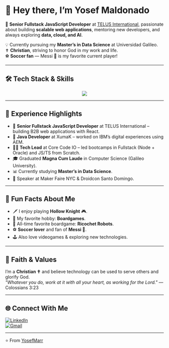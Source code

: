 # 👋 Hey there, I’m Yosef Maldonado

🎯 **Senior Fullstack JavaScript Developer** at [TELUS International](https://www.telus.com/), passionate about building **scalable web applications**, mentoring new developers, and always exploring **data, cloud, and AI**.

💡 Currently pursuing my **Master’s in Data Science** at Universidad Galileo.  
✝️ **Christian**, striving to honor God in my work and life.  
⚽ **Soccer fan** — Messi 🐐 is my favorite current player!

---

## 🛠️ Tech Stack & Skills

<div align="center">

  <img src="https://skillicons.dev/icons?i=js,ts,react,nodejs,java,php,git,github,aws,gcp,firebase" />

</div>

---

## 📌 Experience Highlights

- 🚀 **Senior Fullstack JavaScript Developer** at TELUS International – building B2B web applications with React.
- 🔧 **Java Developer** at XumaK – worked on IBM’s digital experiences using AEM.
- 👨‍🏫 **Tech Lead** at Core Code IO – led bootcamps in Fullstack (Node + Oracle) and JS/TS from Scratch.
- 🎓 Graduated **Magna Cum Laude** in Computer Science (Galileo University).
- 📊 Currently studying **Master’s in Data Science**.
- 🎤 Speaker at Maker Faire NYC & Droidcon Santo Domingo.

---

## 🎲 Fun Facts About Me

- 🗡️ I enjoy playing **Hollow Knight** 🎮.
- 🎲 My favorite hobby: **Boardgames**.
- 🤖 All-time favorite boardgame: **Ricochet Robots**.
- ⚽ **Soccer lover** and fan of **Messi 🐐**.
- 🕹️ Also love videogames & exploring new technologies.

---

## 🙌 Faith & Values

I’m a **Christian ✝️** and believe technology can be used to serve others and glorify God.  
_"Whatever you do, work at it with all your heart, as working for the Lord."_ — Colossians 3:23

---

## 🌐 Connect With Me

<div align="left">
  
[![LinkedIn](https://img.shields.io/badge/LinkedIn-Yosef%20Maldonado-blue?style=for-the-badge&logo=linkedin)](https://www.linkedin.com/in/yosef-maldonado-7a5812201/)  
[![Gmail](https://img.shields.io/badge/Email-yosefmarr%40gmail.com-red?style=for-the-badge&logo=gmail)](mailto:yosefmarr@gmail.com)

</div>

---

⭐️ From [YosefMarr](https://yosefmarr.github.io)
